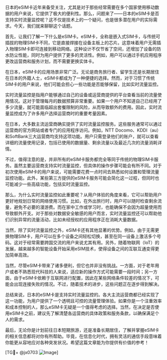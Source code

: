 日本的eSIM卡近年来备受关注，尤其是对于那些经常需要在多个国家使用移动数据的用户来说，它提供了极大的便利性。那么，问题来了——日本的eSIM卡是否支持实时流量监控呢？这不仅是技术上的一个疑问，也是很多潜在用户的实际需求。今天，我们就来聊聊这个话题。

首先，让我们了解一下什么是eSIM卡。eSIM卡，全称是嵌入式SIM卡，与传统可插拔的物理SIM卡不同，它是直接焊接在设备主板上的芯片。这意味着用户无需插入物理SIM卡即可连接到移动网络。这种设计不仅节省了空间，还增加了设备的防水防尘性能，同时为用户提供了更多的灵活性。例如，用户可以通过手机应用程序更改运营商和服务计划，而不需要更换实体卡。

在日本，eSIM卡的应用场景非常广泛。无论是商务旅行者、留学生还是长期居住在日本的外籍人士，eSIM卡都成为了一种便捷的选择。然而，对于习惯了传统SIM卡的用户来说，他们可能会担心一些功能是否能够保留，比如实时流量监控。

实时流量监控是指用户能够通过自己的设备或运营商提供的平台查看当前的流量使用情况。这对于管理每月的数据预算非常重要。如果一个用户不知道自己已经用了多少流量，就可能面临超出套餐限制的风险，从而导致额外的费用。因此，实时流量监控成为了许多用户选择运营商时的重要考量因素。

在日本，大多数主流运营商确实提供了实时流量监控服务。这些服务通常可以通过运营商的官方网站或者专门的应用程序访问。例如，NTT Docomo、KDDI（au）和SoftBank三大运营商均支持这项功能。用户只需登录他们的账户，就可以查看详细的流量使用记录，包括已使用的数据量、剩余流量以及最近几次的流量消耗详情。

不过，值得注意的是，并非所有的eSIM卡服务都完全等同于传统的物理SIM卡服务。虽然主要运营商支持实时流量监控，但具体的操作步骤可能会有所不同。对于初次使用eSIM卡的用户来说，可能需要花费一点时间去熟悉如何设置和管理流量监控功能。此外，某些第三方提供的eSIM卡服务可能会简化这一过程，但同时也可能减少一些高级功能，包括实时流量监控。

那么，为什么实时流量监控如此重要呢？从用户体验的角度来看，它可以帮助用户更好地规划日常的网络使用习惯。比如，在外出旅行时，用户可以随时检查剩余流量，避免不必要的漫游费。而在家中工作或学习时，也能确保不会因为超量使用而导致额外开支。对于那些对数据安全敏感的用户而言，实时流量监控还可以帮助他们识别异常的流量活动，比如未经授权的应用程序正在消耗大量数据。

当然，除了实时流量监控之外，eSIM卡还有其他显著的优势。例如，由于无需更换物理SIM卡，用户可以在多个设备之间轻松切换，甚至在同一设备上激活多个号码。这对于经常需要跨国交流的用户来说尤其有用。另外，随着物联网（IoT）的发展，越来越多的智能设备开始采用eSIM技术，使得设备之间的互联互通变得更加简单高效。

当然，尽管eSIM卡带来了诸多便利，但它也并非没有挑战。一方面，对于老年用户或者不熟悉现代科技的人来说，适应新的操作方式可能需要一段时间；另一方面，由于eSIM卡依赖于互联网进行配置，因此在某些网络条件较差的情况下，可能会出现连接失败的情况。不过，随着技术的进步，这些问题正在逐步得到解决。

总结来说，日本的eSIM卡是支持实时流量监控的。各大主流运营商都已经实现了这一功能，为用户提供了一个透明且可控的流量管理体验。如果你是一个注重效率和成本控制的人，那么eSIM卡无疑是一个值得考虑的选择。当然，在决定是否使用eSIM卡之前，建议先了解清楚各运营商的具体政策和服务条款，以确保满足个人的需求。

最后，无论你是计划前往日本短期旅游，还是准备长期居住，了解并掌握eSIM卡的相关信息都将对你有所帮助。毕竟，在信息化时代，拥有灵活的通信手段意味着你能更从容地应对各种突发状况。希望这篇文章能为你提供有价值的参考！

[TG💪+ @jx0703 ![Image](https://github.com/user-attachments/assets/dbca1d08-cadb-493c-b0ec-ad6f7a83f270)]